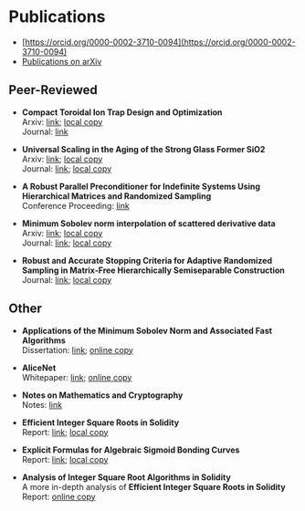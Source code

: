 # Publications

 *  [https://orcid.org/0000-0002-3710-0094](https://orcid.org/0000-0002-3710-0094)
 *  [Publications on arXiv](https://arxiv.org/a/0000-0002-3710-0094.html)

## Peer-Reviewed

 *  **Compact Toroidal Ion Trap Design and Optimization**  
    Arxiv: [link](https://doi.org/10.48550/arXiv.1007.2332);
    [local copy](./peer-reviewed/Arxiv_quant-ph_2010_compact_toroidal.pdf)  
    Journal: [link](https://doi.org/10.1103/PhysRevA.82.043423)

 *  **Universal Scaling in the Aging of the Strong Glass Former SiO2**  
    Arxiv: [link](https://doi.org/10.48550/arXiv.1603.06259);
    [local copy](./peer-reviewed/Arxiv_cond-mat_2016_universal_scaling.pdf)  
    Journal: [link](https://doi.org/10.1063/1.4953911);
    [local copy](./peer-reviewed/AIP_JChemPhys_2016_universal_scaling.pdf)

 *  **A Robust Parallel Preconditioner for Indefinite Systems Using Hierarchical Matrices and Randomized Sampling**  
    Conference Proceeding: [link](https://doi.org/10.1109/IPDPS.2017.21)

 *  **Minimum Sobolev norm interpolation of scattered derivative data**  
    Arxiv: [link](https://doi.org/10.48550/arXiv.1710.01419);
    [local copy](./peer-reviewed/Arxiv_math-na_2017_msn_birkhoff.pdf)  
    Journal: [link](https://doi.org/10.1016/j.jcp.2018.03.014);
    [local copy](./peer-reviewed/Elsevier_JCP_2018_msn_birkhoff.pdf)

 *  **Robust and Accurate Stopping Criteria for Adaptive Randomized Sampling in Matrix-Free Hierarchically Semiseparable Construction**  
    Journal: [link](https://doi.org/10.1137/18M1194961);
    [local copy](./peer-reviewed/SIAM_JSC_2019_robust_stopping_hss.pdf)

## Other

 *  **Applications of the Minimum Sobolev Norm and Associated Fast Algorithms**  
    Dissertation: [link](https://www.proquest.com/docview/2299814853/E23FC61373C74D33PQ);
    [online copy](https://github.com/chgorman/dissertation)

 *  **AliceNet**  
    Whitepaper: [link](https://github.com/alicenet/whitepaper);
    [online copy](https://github.com/chgorman/whitepaper)

 *  **Notes on Mathematics and Cryptography**  
    Notes: [link](https://github.com/chgorman/notes-math-crypto)

 *  **Efficient Integer Square Roots in Solidity**  
    Report: [link](https://github.com/alicenet/.github/blob/main/docs/efficient_isqrt.pdf);
    [local copy](./other/Alice_2022_efficient_isqrt.pdf)

 *  **Explicit Formulas for Algebraic Sigmoid Bonding Curves**  
    Report: [link](https://github.com/alicenet/.github/blob/main/docs/bonding_curve.pdf);
    [local copy](./other/Alice_2022_bonding_curve.pdf)

 *  **Analysis of Integer Square Root Algorithms in Solidity**  
    A more in-depth analysis of **Efficient Integer Square Roots in Solidity**  
    Report: [online copy](https://github.com/chgorman/isqrt-gas)
